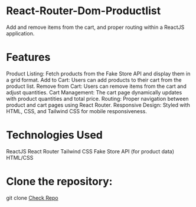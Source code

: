 # React-Router-Dom-Productlist
Add and remove items from the cart, and proper routing within a ReactJS application.

# Features
Product Listing: Fetch products from the Fake Store API and display them in a grid format.
Add to Cart: Users can add products to their cart from the product list.
Remove from Cart: Users can remove items from the cart and adjust quantities.
Cart Management: The cart page dynamically updates with product quantities and total price.
Routing: Proper navigation between product and cart pages using React Router.
Responsive Design: Styled with HTML, CSS, and Tailwind CSS for mobile responsiveness.

# Technologies Used
ReactJS
React Router
Tailwind CSS
Fake Store API (for product data)
HTML/CSS

# Clone the repository:
git clone [Check Repo](https://github.com/SanjaySarvah/React-Router-Dom-Productlist.git)

